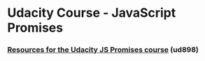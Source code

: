 # Udacity Course - JavaScript Promises

### [Resources for the Udacity JS Promises course](https://udacity.com/ud898) (ud898)